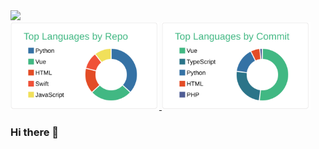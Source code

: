 <a href="#">
    <img src="https://ryohei-nan.vercel.app/api?username=ryoheinan&hide=stars&count_private=true&show_icons=true&theme=vue" height="165px" >
</a>
<br />
<a href="#">
    <img src="https://raw.githubusercontent.com/ryoheinan/profile-img/main/profile-summary-card-output/vue/1-repos-per-language.svg" height="140px" >
</a>
<a href="#">
    <img src="https://raw.githubusercontent.com/ryoheinan/profile-img/main/profile-summary-card-output/vue/2-most-commit-language.svg" height="140px" >
</a>

### Hi there 👋
